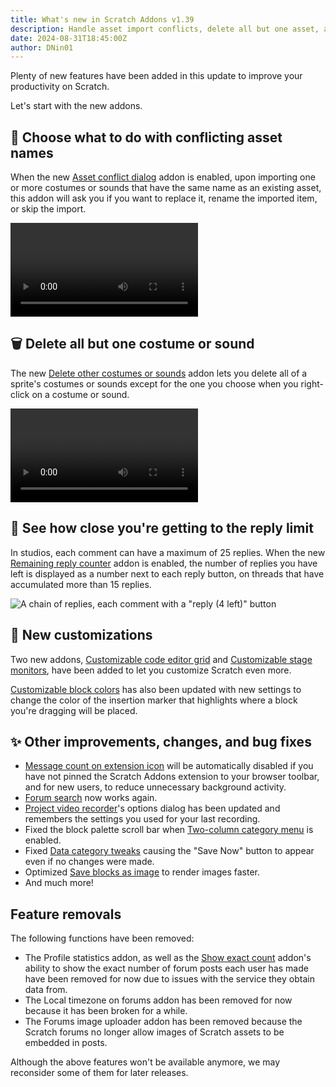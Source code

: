 ```yaml
---
title: What's new in Scratch Addons v1.39
description: Handle asset import conflicts, delete all but one asset, and more.
date: 2024-08-31T18:45:00Z
author: DNin01
---
```


Plenty of new features have been added in this update to improve your productivity on Scratch.

Let's start with the new addons.

## 📄 Choose what to do with conflicting asset names

When the new [Asset conflict dialog](https://scratch.mit.edu/scratch-addons-extension/settings#addon-asset-conflict-dialog) addon is enabled, upon importing one or more costumes or sounds that have the same name as an existing asset, this addon will ask you if you want to replace it, rename the imported item, or skip the import.

<video src="/assets/img/blog/v1-39-released/delete-others.mp4" controls type="video/mp4" autoplay loop></video>

## 🗑️ Delete all but one costume or sound

The new [Delete other costumes or sounds](https://scratch.mit.edu/scratch-addons-extension/settings#addon-delete-others) addon lets you delete all of a sprite's costumes or sounds except for the one you choose when you right-click on a costume or sound.

<video src="/assets/img/blog/v1-39-released/import-and-replace.mp4" controls type="video/mp4" autoplay loop></video>

## 🔮 See how close you're getting to the reply limit

In studios, each comment can have a maximum of 25 replies. When the new [Remaining reply counter](https://scratch.mit.edu/scratch-addons-extension/settings#addon-remaining-replies) addon is enabled, the number of replies you have left is displayed as a number next to each reply button, on threads that have accumulated more than 15 replies.

![A chain of replies, each comment with a "reply (4 left)" button](/assets/img/blog/v1-39-released/reply-chain.png)

## 🎨 New customizations

Two new addons, [Customizable code editor grid](https://scratch.mit.edu/scratch-addons-extension/settings#addon-workspace-dots) and [Customizable stage monitors](https://scratch.mit.edu/scratch-addons-extension/settings#addon-stage-monitor), have been added to let you customize Scratch even more.

[Customizable block colors](https://scratch.mit.edu/scratch-addons-extension/settings#addon-editor-theme3) has also been updated with new settings to change the color of the insertion marker that highlights where a block you're dragging will be placed.

## ✨ Other improvements, changes, and bug fixes

- [Message count on extension icon](https://scratch.mit.edu/scratch-addons-extension/settings#addon-msg-count-badge) will be automatically disabled if you have not pinned the Scratch Addons extension to your browser toolbar, and for new users, to reduce unnecessary background activity.
- [Forum search](https://scratch.mit.edu/scratch-addons-extension/settings#addon-forum-search) now works again.
- [Project video recorder](https://scratch.mit.edu/scratch-addons-extension/settings#addon-mediarecorder)'s options dialog has been updated and remembers the settings you used for your last recording.
- Fixed the block palette scroll bar when [Two-column category menu](https://scratch.mit.edu/scratch-addons-extension/settings#addon-columns) is enabled.
- Fixed [Data category tweaks](https://scratch.mit.edu/scratch-addons-extension/settings#addon-data-category-tweaks-v2) causing the "Save Now" button to appear even if no changes were made.
- Optimized [Save blocks as image](https://scratch.mit.edu/scratch-addons-extension/settings#addon-blocks2image) to render images faster.
- And much more!

## Feature removals

The following functions have been removed:
- The Profile statistics addon, as well as the [Show exact count](https://scratch.mit.edu/scratch-addons-extension/settings#addon-exact-count) addon's ability to show the exact number of forum posts each user has made have been removed for now due to issues with the service they obtain data from.
- The Local timezone on forums addon has been removed for now because it has been broken for a while.
- The Forums image uploader addon has been removed because the Scratch forums no longer allow images of Scratch assets to be embedded in posts.

Although the above features won't be available anymore, we may reconsider some of them for later releases.
